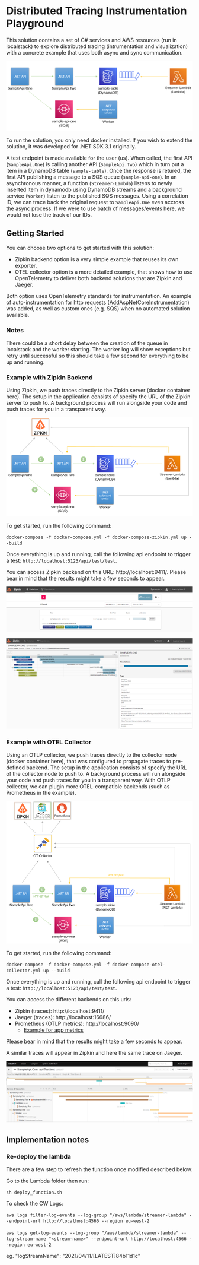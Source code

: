 # Distributed Tracing Instrumentation Playground

This solution contains a set of C# services and AWS resources (run in localstack) to explore distributed tracing (intrumentation and visualization) with a concrete example that uses both async and sync communication. 

![](images/BaseSolution.PNG)

To run the solution, you only need docker installed. If you wish to extend the solution, it was developed for .NET SDK 3.1 originally. 

A test endpoint is made available for the user (us). When called, the first API (`SampleApi.One`) is calling another API (`SampleApi.Two`) which in turn put a item in a DynamoDB table (`sample-table`). Once the response is retured, the first API publishing a message to a SQS queue (`sample-api-one`). In an asynchronous manner, a function (`Streamer-Lambda`) listens to newly inserted item in dynamodb using DynamoDB streams and a background service (`Worker`) listen to the published SQS messages. Using a correlation ID, we can trace back the original request to `SampleApi.One` even accross the async process. If we were to use batch of messages/events here, we would not lose the track of our IDs.

## Getting Started

You can choose two options to get started with this solution:
- Zipkin backend option is a very simple example that reuses its own exporter.
- OTEL collector option is a more detailed example, that shows how to use OpenTelemetry to deliver both backend solutions that are Zipkin and Jaeger.  

Both option uses OpenTelemetry standards for instrumentation. An example of auto-instrumentation for http requests (AddAspNetCoreInstrumentation) was added, as well as custom ones (e.g. SQS) when no automated solution available.

### Notes

There could be a short delay between the creation of the queue in localstack and the worker starting. The worker log will show exceptions but retry until successful so this should take a few second for everything to be up and running.

### Example with Zipkin Backend

Using Zipkin, we push traces directly to the Zipkin server (docker container here). The setup in the application consists of specify the URL of the Zipkin server to push to. A background process will run alongside your code and push traces for you in a transparent way. 

![](images/Zipkin-Backend.PNG)

To get started, run the following command:

```
docker-compose -f docker-compose.yml -f docker-compose-zipkin.yml up --build
```

Once everything is up and running, call the following api endpoint to trigger a test: `http://localhost:5123/api/test/test`. 

You can access Zipkin backend on this URL: http://localhost:9411/. Please bear in mind that the results might take a few seconds to appear. 

![](images/ZipKin.PNG)

![](images/ZipKin-2.PNG)

### Example with OTEL Collector

Using an OTLP collector, we push traces directly to the collector node (docker container here), that was configured to propagate traces to pre-defined backend. The setup in the application consists of specify the URL of the collector node to push to. A background process will run alongside your code and push traces for you in a transparent way. With OTLP collector, we can plugin more OTEL-compatible backends (such as Prometheus in the example). 

![](images/OT-Collector.PNG)

To get started, run the following command:

```
docker-compose -f docker-compose.yml -f docker-compose-otel-collector.yml up --build
```

Once everything is up and running, call the following api endpoint to trigger a test: `http://localhost:5123/api/test/test`. 

You can access the different backends on this urls:
* Zipkin (traces): http://localhost:9411/
* Jaeger (traces): http://localhost:16686/
* Prometheus (OTLP metrics): http://localhost:9090/
    - [Example for app metrics](https://github.com/open-telemetry/opentelemetry-dotnet/blob/reyang/metrics/examples/Console/TestPrometheusExporter.cs)

Please bear in mind that the results might take a few seconds to appear.

A similar traces will appear in Zipkin and here the same trace on Jaeger. 

![](images/FullTrace.PNG)

## Implementation notes

### Re-deploy the lambda

There are a few step to refresh the function once modified described below: 

Go to the Lambda folder then run:
```
sh deploy_function.sh
```

To check the CW Logs:

```
aws logs filter-log-events --log-group "/aws/lambda/streamer-lambda" --endpoint-url http://localhost:4566 --region eu-west-2

aws logs get-log-events --log-group "/aws/lambda/streamer-lambda" --log-stream-name "<stream-name>" --endpoint-url http://localhost:4566 --region eu-west-2
```

eg. "logStreamName": "2021/04/11/[LATEST]84b11d1c"

